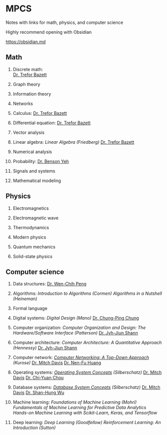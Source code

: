 # MPCS
Notes with links for math, physics, and computer science

Highly recommend opening with Obsidian

https://obsidian.md

## Math
1. Discrete math: <br>
   [Dr. Trefor Bazett](https://www.youtube.com/playlist?list=PLHXZ9OQGMqxersk8fUxiUMSIx0DBqsKZS)
   
2. Graph theory
   
3. Information theory
   
4. Networks
   
5. Calculus: 
   [Dr. Trefor Bazett](https://www.youtube.com/c/DrTreforBazett/playlists)
   
6. Differential equation: 
   [Dr. Trefor Bazett](https://www.youtube.com/c/DrTreforBazett/playlists)
   
7. Vector analysis
   
8. Linear algebra: 
   *Linear Algebra (Friedberg)*
   [Dr. Trefor Bazett](https://www.youtube.com/playlist?list=PLHXZ9OQGMqxfUl0tcqPNTJsb7R6BqSLo6)
   
9. Numerical analysis
   
10. Probability: 
    [Dr. Benson Yeh](https://www.youtube.com/playlist?list=PLw9fh2FrjAqu1Gj_WznO-humCJT-OB2zF)
    
11. Signals and systems
    
12. Mathematical modeling

## Physics
1. Electromagnetics
   
2. Electromagnetic wave
   
3. Thermodynamics
   
4. Modern physics
   
5. Quantum mechanics
   
6. Solid-state physics

## Computer science
1. Data structures: 
   [Dr. Wen-Chih Peng](https://www.youtube.com/watch?v=3503j2L6qNA&list=PLj6E8qlqmkFusQlwukXMUDVdYfd7oPyr3)
   
2. Algorithms: 
   *Introduction to Algorithms (Cormen)*
   *Algorithms in a Nutshell (Heineman)*
   
3. Formal language
   
4. Digital systems: 
   *Digital Design (Mano)*
   [Dr. Chung-Ping Chung](https://www.youtube.com/watch?v=jB5jShUS6mg&list=PLj6E8qlqmkFvLrTINWmRqmc4ORb6ZOvnX)
   
5. Computer organization: 
   *Computer Organization and Design: The Hardware/Software Interface (Patterson)*
   [Dr. Jyh-Jiun Shann](https://www.youtube.com/playlist?list=PLQVlxVRlwkisVMS7BjfJoI3A748wp_kSx)
   
6. Computer architecture: 
   *Computer Architecture: A Quantitative Approach (Hennessy)*
   [Dr. Jyh-Jiun Shann](https://www.youtube.com/watch?v=xNMmBXzjPb4&list=PLj6E8qlqmkFuNeStWpmAZh0Uq1-8Y8PeL)
   
7. Computer network: 
   *[Computer Networking: A Top-Down Approach](http://gaia.cs.umass.edu/kurose_ross/index.php) (Kurose)*
   [Dr. Mitch Davis](https://www.youtube.com/watch?v=csBg_ISJGnA&list=PLW1yb8L3S1njNqzXgaxUAgAxscBef1RfV)
   [Dr. Nen-Fu Huang](https://www.youtube.com/watch?v=gyp2r3FZ_Y8&list=PLS0SUwlYe8cxktXNovos9xleroaWyb-z5)
   
8. Operating systems: 
   *[Operating System Concepts](https://codex.cs.yale.edu/avi/os-book/OS10/index.html) (Silberschatz)*
   [Dr. Mitch Davis](https://www.youtube.com/watch?v=zJTqTs7Ujr8&list=PLW1yb8L3S1ngGmtKlI5XYcTNQQ1r3xZvq)
   [Dr. Chi-Yuan Chou](https://www.youtube.com/playlist?list=PL9jciz8qz_zyO55qECi2PD3k6lgxluYEV)
   
9. Database systems: 
   *[Database System Concepts](https://db-book.com) (Silberschatz)*
   [Dr. Mitch Davis](https://www.youtube.com/watch?v=HqD6sJDNadw&list=PLW1yb8L3S1ngmEQ3q9BsI9Mf37BRahkch)
   [Dr. Shan-Hung Wu](https://www.youtube.com/watch?v=h2-S2B9tRk0&list=PLS0SUwlYe8cyln89Srqmmlw42CiCBT6Zn)
   
10. Machine learning: 
    *Foundations of Machine Learning (Mohri)*
    *Fundamentals of Machine Learning for Predictive Data Analytics*
    *Hands-on Machine Learning with Scikit-Learn, Keras, and Tensorflow*
    
11. Deep learning: 
    *Deep Learning (Goodfellow)*
    *Reinforcement Learning: An Introduction (Sutton)*
